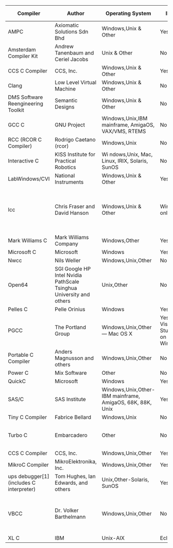 | Compiler | Author | Operating System | IDE? | License type |
| --- | --- | --- | --- | --- |
| AMPC | Axiomatic Solutions Sdn Bhd | Windows,Unix & Other | Yes | Proprietary |
| Amsterdam Compiler Kit | Andrew Tanenbaum and Ceriel Jacobs | Unix & Other | No | BSD |
| CCS C Compiler | CCS, Inc. | Windows,Unix & Other | Yes | Proprietary |
| Clang | Low Level Virtual Machine | Windows,Unix & Other | No | BSD |
| DMS Software Reengineering Toolkit | Semantic Designs | Windows,Unix & Other | No | Proprietary |
| GCC C | GNU Project | Windows,Unix,IBM mainframe, AmigaOS, VAX/VMS, RTEMS | No | GPL |
| RCC (RCOR C Compiler) | Rodrigo Caetano (rcor) | Windows,Unix | No | GPL |
| Interactive C | KISS Institute for Practical Robotics | Wi ndows,Unix, Mac, Linux, IRIX, Solaris, SunOS | No | Freeware |
| LabWindows/CVI | National Instruments | Windows,Unix & Other | Yes | Proprietary |
| lcc | Chris Fraser and David Hanson | Windows,Unix & Other | Windows only | Freeware (source code available for non-commercial use) |
| Mark Williams C | Mark Williams Company | Windows,Other | Yes | Proprietary |
| Microsoft C | Microsoft | Windows | Yes | Proprietary |
| Nwcc | Nils Weller | Windows,Unix,Other | No | BSD |
| Open64 | SGI Google HP Intel Nvidia PathScale Tsinghua University and others | Unix,Other | No | GPL |
| Pelles C | Pelle Orinius | Windows | Yes | Freeware |
| PGCC | The Portland Group | Windows,Unix,Other— Mac OS X | Yes — Visual Studio on Windows | Proprietary |
| Portable C Compiler | Anders Magnusson and others | Windows,Unix,Other | No | BSD |
| Power C | Mix Software | Other | No | Proprietary |
| QuickC | Microsoft | Windows | Yes | Proprietary |
| SAS/C | SAS Institute | Windows,Unix,Other-IBM mainframe, AmigaOS, 68K, 88K, Unix | Yes | Proprietary |
| Tiny C Compiler | Fabrice Bellard | Windows,Unix | No | LGPL |
| Turbo C | Embarcadero | Other | No | Proprietary - V 2.01 freely available |
| CCS C Compiler | CCS, Inc. | Windows,Unix,Other | Yes | Proprietary |
| MikroC Compiler | MikroElektronika, Inc. | Windows,Unix,Other | Yes | Proprietary |
| ups debugger[1] (includes C interpreter) | Tom Hughes, Ian Edwards, and others | Unix,Other-Solaris, SunOS | Yes | GPL |
| VBCC | Dr. Volker Barthelmann | Windows,Unix,Other | No | Freeware (source code available, modification not allowed) |
| XL C | IBM | Unix-AIX | Eclipse | Proprietary |
